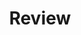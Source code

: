 ---
review:
    - questions:
        question: >
            Which of the following statements is true about KubeArchInspect?
        answers:
            - KubeArchInspect displays a report of the images running in a Kubernetes cluster, but it does not identify which images support arm64.
            - KubeArchInspect displays a report of the images running in a Kubernetes cluster and identifies which images support arm64.
            - KubeArchInspect displays a report of the images running in a Kubernetes cluster and identifies which images are running on arm64.
        correct_answer: 2
        explanation: >
            KubeArchInspect displays a report of the images running in a Kubernetes cluster and identifies which ones support arm64. The report is generated by connecting to the source registry for each image and checking which architectures are available.
               
    - questions:
        question: >
            True or False: KubeArchInspect automatically upgrades images to the latest version.
        answers:
            - "True"
            - "False"
        correct_answer: 2
        explanation: >
            KubeArchInspect does not automatically upgrade images to the latest version. It only identifies the images that are available.

    - questions:
        question: >
            Which of the following is NOT a way to improve your cluster's Arm compatibility?
        answers:
            - Upgrade images to a newer version that supports arm64.
            - Find an alternative image that supports arm64.
            - Request that the developers of an image build and publish an arm64 version.
            - Contact the Kubernetes community to upgrade your cluster.
        correct_answer: 4
        explanation: >
            KubeArchInspect helps you identify the available images that support arm64, but it does not upgrade the cluster. You would have to upgrade the cluster manually using the appropriate Kubernetes commands.


# ================================================================================
#       FIXED, DO NOT MODIFY
# ================================================================================
title: "Review"                 # Always the same title
weight: 20                      # Set to always be larger than the content in this path
layout: "learningpathall"       # All files under learning paths have this same wrapper
---